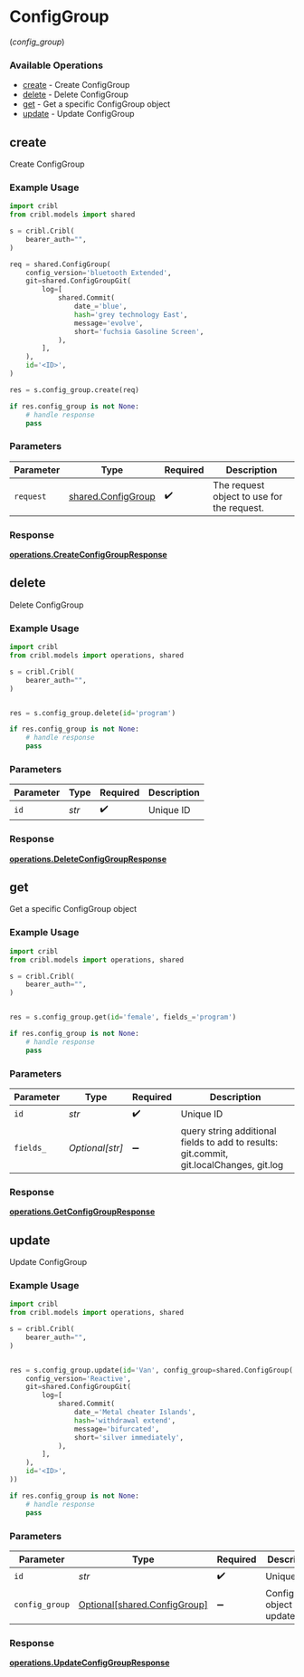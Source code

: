 # ConfigGroup
(*config_group*)

### Available Operations

* [create](#create) - Create ConfigGroup
* [delete](#delete) - Delete ConfigGroup
* [get](#get) - Get a specific ConfigGroup object
* [update](#update) - Update ConfigGroup

## create

Create ConfigGroup

### Example Usage

```python
import cribl
from cribl.models import shared

s = cribl.Cribl(
    bearer_auth="",
)

req = shared.ConfigGroup(
    config_version='bluetooth Extended',
    git=shared.ConfigGroupGit(
        log=[
            shared.Commit(
                date_='blue',
                hash='grey technology East',
                message='evolve',
                short='fuchsia Gasoline Screen',
            ),
        ],
    ),
    id='<ID>',
)

res = s.config_group.create(req)

if res.config_group is not None:
    # handle response
    pass
```

### Parameters

| Parameter                                                | Type                                                     | Required                                                 | Description                                              |
| -------------------------------------------------------- | -------------------------------------------------------- | -------------------------------------------------------- | -------------------------------------------------------- |
| `request`                                                | [shared.ConfigGroup](../../models/shared/configgroup.md) | :heavy_check_mark:                                       | The request object to use for the request.               |


### Response

**[operations.CreateConfigGroupResponse](../../models/operations/createconfiggroupresponse.md)**


## delete

Delete ConfigGroup

### Example Usage

```python
import cribl
from cribl.models import operations, shared

s = cribl.Cribl(
    bearer_auth="",
)


res = s.config_group.delete(id='program')

if res.config_group is not None:
    # handle response
    pass
```

### Parameters

| Parameter          | Type               | Required           | Description        |
| ------------------ | ------------------ | ------------------ | ------------------ |
| `id`               | *str*              | :heavy_check_mark: | Unique ID          |


### Response

**[operations.DeleteConfigGroupResponse](../../models/operations/deleteconfiggroupresponse.md)**


## get

Get a specific ConfigGroup object

### Example Usage

```python
import cribl
from cribl.models import operations, shared

s = cribl.Cribl(
    bearer_auth="",
)


res = s.config_group.get(id='female', fields_='program')

if res.config_group is not None:
    # handle response
    pass
```

### Parameters

| Parameter                                                                               | Type                                                                                    | Required                                                                                | Description                                                                             |
| --------------------------------------------------------------------------------------- | --------------------------------------------------------------------------------------- | --------------------------------------------------------------------------------------- | --------------------------------------------------------------------------------------- |
| `id`                                                                                    | *str*                                                                                   | :heavy_check_mark:                                                                      | Unique ID                                                                               |
| `fields_`                                                                               | *Optional[str]*                                                                         | :heavy_minus_sign:                                                                      | query string additional fields to add to results: git.commit, git.localChanges, git.log |


### Response

**[operations.GetConfigGroupResponse](../../models/operations/getconfiggroupresponse.md)**


## update

Update ConfigGroup

### Example Usage

```python
import cribl
from cribl.models import operations, shared

s = cribl.Cribl(
    bearer_auth="",
)


res = s.config_group.update(id='Van', config_group=shared.ConfigGroup(
    config_version='Reactive',
    git=shared.ConfigGroupGit(
        log=[
            shared.Commit(
                date_='Metal cheater Islands',
                hash='withdrawal extend',
                message='bifurcated',
                short='silver immediately',
            ),
        ],
    ),
    id='<ID>',
))

if res.config_group is not None:
    # handle response
    pass
```

### Parameters

| Parameter                                                          | Type                                                               | Required                                                           | Description                                                        |
| ------------------------------------------------------------------ | ------------------------------------------------------------------ | ------------------------------------------------------------------ | ------------------------------------------------------------------ |
| `id`                                                               | *str*                                                              | :heavy_check_mark:                                                 | Unique ID                                                          |
| `config_group`                                                     | [Optional[shared.ConfigGroup]](../../models/shared/configgroup.md) | :heavy_minus_sign:                                                 | ConfigGroup object to be updated                                   |


### Response

**[operations.UpdateConfigGroupResponse](../../models/operations/updateconfiggroupresponse.md)**

